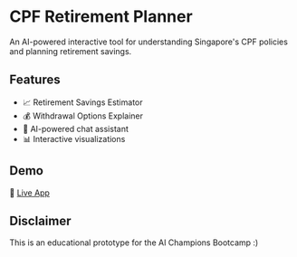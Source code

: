 # CPF Retirement Planner

An AI-powered interactive tool for understanding Singapore's CPF policies and planning retirement savings.

## Features
- 📈 Retirement Savings Estimator
- 💰 Withdrawal Options Explainer  
- 🤖 AI-powered chat assistant
- 📊 Interactive visualizations

## Demo
🔗 [Live App](https://your-app-url.streamlit.app)

## Disclaimer
This is an educational prototype for the AI Champions Bootcamp :)